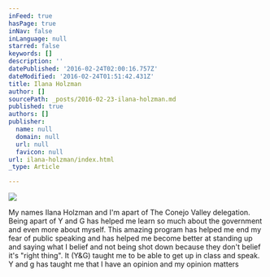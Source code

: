 ```yaml
---
inFeed: true
hasPage: true
inNav: false
inLanguage: null
starred: false
keywords: []
description: ''
datePublished: '2016-02-24T02:00:16.757Z'
dateModified: '2016-02-24T01:51:42.431Z'
title: Ilana Holzman
author: []
sourcePath: _posts/2016-02-23-ilana-holzman.md
published: true
authors: []
publisher:
  name: null
  domain: null
  url: null
  favicon: null
url: ilana-holzman/index.html
_type: Article

---
```

![](https://the-grid-user-content.s3-us-west-2.amazonaws.com/205c5a9b-278a-4df9-a024-3ba89506b0a1.jpg)

My names Ilana Holzman and I'm apart of The Conejo Valley delegation. Being apart of Y and G has helped me learn so much about the government and even more about myself. This amazing program has helped me end my fear of public speaking and has helped me become better at standing up and saying what I belief and not being shot down because they don't belief it's "right thing". It (Y&G) taught me to be able to get up in class and speak. Y and g has taught me that I have an opinion and my opinion matters